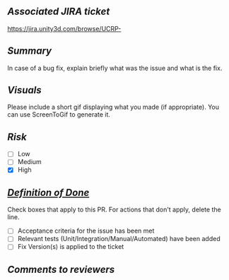 *Associated JIRA ticket*
---
https://jira.unity3d.com/browse/UCRP-

*Summary*
---
In case of a bug fix, explain briefly what was the issue and what is the fix.

*Visuals*
---
Please include a short gif displaying what you made (if appropriate).  You can use ScreenToGif to generate it.

*Risk*
---
- [ ] Low
- [ ] Medium
- [x] High

*[Definition of Done](https://confluence.unity3d.com/display/DTORG/Issue+Lifecycle+-+Definition+of+Done)* 
---
Check boxes that apply to this PR. For actions that don't apply, delete the line.

- [ ] Acceptance criteria for the issue has been met
- [ ] Relevant tests (Unit/Integration/Manual/Automated) have been added
- [ ] Fix Version(s) is applied to the ticket

*Comments to reviewers*
---
